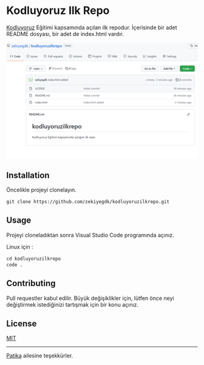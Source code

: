 # Kodluyoruz Ilk Repo
[Kodluyoruz](https://www.kodluyoruz.org/) Eğitimi kapsamında açılan ilk repodur. İçerisinde bir adet README dosyası, bir adet de index.html vardır.

![](img/github.kodluyoruz.png)



## Installation

Öncelikle projeyi clonelayın.

```
git clone https://github.com/zekiyegdk/kodluyoruzilkrepo.git
```

## Usage

Projeyi cloneladıktan sonra Visual Studio Code programında açınız.

Linux için :

```
cd kodluyoruzilkrepo
code .
```

## Contributing

Pull requestler kabul edilir. Büyük değişiklikler için, lütfen önce neyi değiştirmek istediğinizi tartışmak için bir konu açınız.

## License


[MIT](https://choosealicense.com/licenses/mit/)


-------------------------
[Patika](https://choosealicense.com/licenses/mit/) ailesine teşekkürler.



